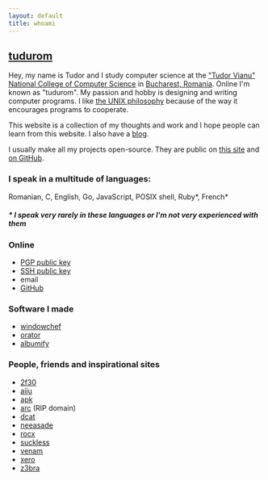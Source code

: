 ```yaml
---
layout: default
title: whoami
---
```


[tudurom](https://www.youtube.com/watch?v=U5u-X4bocr4)
-------

Hey, my name is Tudor and I study computer science at the
["Tudor Vianu" National College of Computer Science](https://en.wikipedia.org/wiki/Tudor_Vianu_National_College_of_Computer_Science)
in [Bucharest, Romania](https://en.wikipedia.org/wiki/Bucharest). Online I'm known as "tudurom".
My passion and hobby is designing and writing computer programs. I like [the UNIX
philosophy](https://en.wikipedia.org/wiki/Unix_philosophy) because of the way it
encourages programs to cooperate.

This website is a collection of my thoughts and work and I hope people can learn
from this website. I also have a [blog](/blog).

I usually make all my projects open-source. They are public on [this
  site](/git) and [on GitHub](https://github.com/tudurom).

### I speak in a multitude of languages:

Romanian, C, English, Go, JavaScript, POSIX shell, Ruby\*, French\*

##### \* I speak very rarely in these languages or I'm not very experienced with them

### Online

* [PGP public key](/pgp.pub)
* [SSH public key](/ssh.pub)
* <span class="fakelink" onclick="this.innerHTML = atob('PGEgaHJlZj0ibWFpbHRvOnR1ZHVyb21AZ21haWwuY29tIj50dWR1cm9tQGdtYWlsLmNvbTwvYT4K')">email</span>
* [GitHub](https://github.com/tudurom)

### Software I made

* [windowchef](https://github.com/tudurom/windowchef)
* [orator](https://github.com/tudurom/orator)
* [albumify](https://github.com/gnotclub/albumify-next)

### People, friends and inspirational sites

* [2f30](http://2f30.org/)
* [aiju](http://aiju.de/)
* [apk](https://pluvi.us/)
* [arc](http://arcetera.moe/) (RIP domain)
* [dcat](https://lyngvaer.no/)
* [neeasade](http://neeasade.net/)
* [rocx](http://rocx.rocks/)
* [suckless](http://suckless.org/)
* [venam](https://venam.nixers.net/blog/)
* [xero](http:s//xero.nu/)
* [z3bra](https://z3bra.org/)
